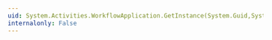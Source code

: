 ```yaml
---
uid: System.Activities.WorkflowApplication.GetInstance(System.Guid,System.Runtime.DurableInstancing.InstanceStore,System.TimeSpan)
internalonly: False
---
```

